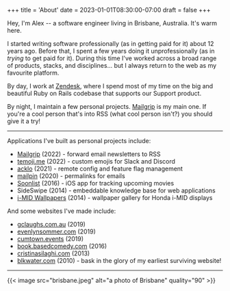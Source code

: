 +++
title = 'About'
date = 2023-01-01T08:30:00-07:00
draft = false
+++

Hey, I'm Alex -- a software engineer living in Brisbane, Australia. It's warm here.

I started writing software professionally (as in getting paid for it) about 12 years ago. Before that, I spent a few years doing it unprofessionally (as in *trying* to get paid for it). During this time I've worked across a broad range of products, stacks, and disciplines... but I always return to the web as my favourite platform.

By day, I work at [Zendesk](https://zendesk.com), where I spend most of my time on the big and beautiful Ruby on Rails codebase that supports our Support product.

By night, I maintain a few personal projects. [Mailgrip](https://mailgrip.io) is my main one. If you're a cool person that's into RSS (what cool person isn't?) you should give it a try!

---

Applications I've built as personal projects include:

- [Mailgrip](https://mailgrip.io) (2022) - forward email newsletters to RSS
- [temoji.me](https://temoji.me) (2022) - custom emojis for Slack and Discord
- [acklo](https://acklo.app) (2021) - remote config and feature flag management
- [mailpin](https://mailpin.com) (2020) - permalinks for emails
- [Soonlist](https://soonlistapp.com) (2016) - iOS app for tracking upcoming movies
- SideSwipe (2014) - embeddable knowledge base for web applications
- [i-MID Wallpapers](https://imidwallpapers.com/) (2014) - wallpaper gallery for Honda i-MID displays

And some websites I've made include:

- [gclaughs.com.au](https://gclaughs.com.au) (2019)
- [evenlynsommer.com](https://evelynsommer.com) (2019)
- [cumtown.events](https://cumtown.events) (2019)
- [book.basedcomedy.com](https://book.basedcomedy.com) (2016)
- [cristinasilaghi.com](https://cristinasilaghi.com) (2013)
- [blkwater.com](https://blkwater.com) (2010) - bask in the glory of my earliest surviving website!

---

{{< image src="brisbane.jpeg" alt="a photo of Brisbane" quality="90" >}}
